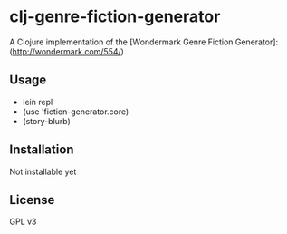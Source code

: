 # clj-genre-fiction-generator

A Clojure implementation of the [Wondermark Genre Fiction Generator]:(http://wondermark.com/554/)

## Usage

* lein repl
* (use 'fiction-generator.core)
* (story-blurb)

## Installation

Not installable yet

## License

GPL v3
